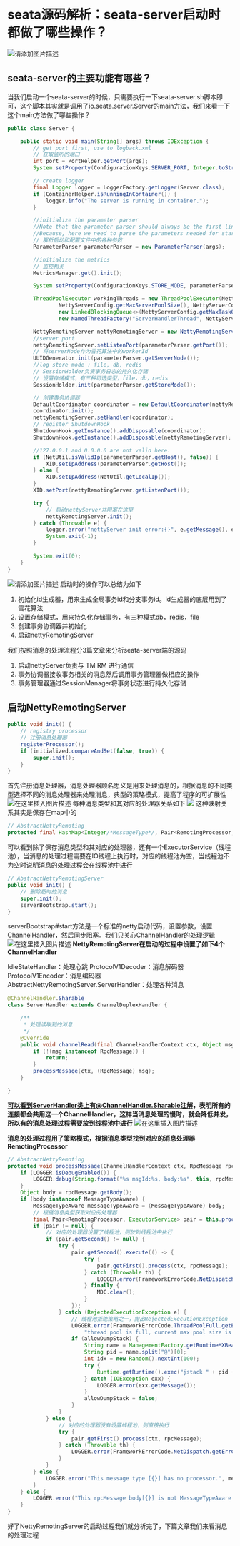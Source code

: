 # seata源码解析：seata-server启动时都做了哪些操作？

![请添加图片描述](https://img-blog.csdnimg.cn/e648e58934dd468fb994ec0bfac9c0f4.jpg?)
## seata-server的主要功能有哪些？
当我们启动一个seata-server的时候，只需要执行一下seata-server.sh脚本即可，这个脚本其实就是调用了io.seata.server.Server的main方法，我们来看一下这个main方法做了哪些操作？


```java
public class Server {

    public static void main(String[] args) throws IOException {
        // get port first, use to logback.xml
        // 获取监听的端口
        int port = PortHelper.getPort(args);
        System.setProperty(ConfigurationKeys.SERVER_PORT, Integer.toString(port));

        // create logger
        final Logger logger = LoggerFactory.getLogger(Server.class);
        if (ContainerHelper.isRunningInContainer()) {
            logger.info("The server is running in container.");
        }

        //initialize the parameter parser
        //Note that the parameter parser should always be the first line to execute.
        //Because, here we need to parse the parameters needed for startup.
        // 解析启动和配置文件中的各种参数
        ParameterParser parameterParser = new ParameterParser(args);

        //initialize the metrics
        // 监控相关
        MetricsManager.get().init();

        System.setProperty(ConfigurationKeys.STORE_MODE, parameterParser.getStoreMode());

        ThreadPoolExecutor workingThreads = new ThreadPoolExecutor(NettyServerConfig.getMinServerPoolSize(),
                NettyServerConfig.getMaxServerPoolSize(), NettyServerConfig.getKeepAliveTime(), TimeUnit.SECONDS,
                new LinkedBlockingQueue<>(NettyServerConfig.getMaxTaskQueueSize()),
                new NamedThreadFactory("ServerHandlerThread", NettyServerConfig.getMaxServerPoolSize()), new ThreadPoolExecutor.CallerRunsPolicy());

        NettyRemotingServer nettyRemotingServer = new NettyRemotingServer(workingThreads);
        //server port
        nettyRemotingServer.setListenPort(parameterParser.getPort());
        // 将serverNode作为雪花算法中的workerId
        UUIDGenerator.init(parameterParser.getServerNode());
        //log store mode : file, db, redis
        // SessionHolder负责事务日志的持久化存储
        // 设置存储模式，有三种可选类型，file，db，redis
        SessionHolder.init(parameterParser.getStoreMode());

        // 创建事务协调器
        DefaultCoordinator coordinator = new DefaultCoordinator(nettyRemotingServer);
        coordinator.init();
        nettyRemotingServer.setHandler(coordinator);
        // register ShutdownHook
        ShutdownHook.getInstance().addDisposable(coordinator);
        ShutdownHook.getInstance().addDisposable(nettyRemotingServer);

        //127.0.0.1 and 0.0.0.0 are not valid here.
        if (NetUtil.isValidIp(parameterParser.getHost(), false)) {
            XID.setIpAddress(parameterParser.getHost());
        } else {
            XID.setIpAddress(NetUtil.getLocalIp());
        }
        XID.setPort(nettyRemotingServer.getListenPort());

        try {
            // 启动nettyServer并阻塞在这里
            nettyRemotingServer.init();
        } catch (Throwable e) {
            logger.error("nettyServer init error:{}", e.getMessage(), e);
            System.exit(-1);
        }

        System.exit(0);
    }
}
```
![请添加图片描述](https://img-blog.csdnimg.cn/6033628d4b874352a71869c775a6fc34.png?)
启动时的操作可以总结为如下
1. 初始化id生成器，用来生成全局事务id和分支事务id。id生成器的底层用到了雪花算法
2. 设置存储模式，用来持久化存储事务，有三种模式db，redis，file
3. 创建事务协调器并初始化
4. 启动nettyRemotingServer

我们按照消息的处理流程分3篇文章来分析seata-server端的源码
1. 启动nettyServer负责与 TM RM 进行通信
2. 事务协调器接收事务相关的消息然后调用事务管理器做相应的操作
3. 事务管理器通过SessionManager将事务状态进行持久化存储

## 启动NettyRemotingServer

```java
public void init() {
    // registry processor
    // 注册消息处理器
    registerProcessor();
    if (initialized.compareAndSet(false, true)) {
        super.init();
    }
}
```
首先注册消息处理器，消息处理器顾名思义是用来处理消息的，根据消息的不同类型选择不同的消息处理器来处理消息，典型的策略模式，提高了程序的可扩展性
![在这里插入图片描述](https://img-blog.csdnimg.cn/ba79192861d749b8be53708b20d50f7e.png?)
每种消息类型和其对应的处理器关系如下
![](https://img-blog.csdnimg.cn/825c15bec70e41448c67d8e854cc6dcd.png?)
这种映射关系其实是保存在map中的

```java
// AbstractNettyRemoting
protected final HashMap<Integer/*MessageType*/, Pair<RemotingProcessor, ExecutorService>> processorTable = new HashMap<>(32);
```
可以看到除了保存消息类型和其对应的处理器，还有一个ExecutorService（线程池），当消息的处理过程需要在IO线程上执行时，对应的线程池为空，当线程池不为空时说明消息的处理过程会在线程池中进行

```java
// AbstractNettyRemotingServer
public void init() {
	// 删除超时的消息
    super.init();
    serverBootstrap.start();
}
```
serverBootstrap#start方法是一个标准的netty启动代码，设置参数，设置ChannelHandler，然后同步阻塞。我们只关心ChannelHandler的处理逻辑
![在这里插入图片描述](https://img-blog.csdnimg.cn/edb199766f044c4ab7806b2cce4655fb.png?)
**NettyRemotingServer在启动的过程中设置了如下4个ChannelHandler**

IdleStateHandler：处理心跳
ProtocolV1Decoder：消息解码器
ProtocolV1Encoder：消息编码器
AbstractNettyRemotingServer.ServerHandler：处理各种消息

```java
@ChannelHandler.Sharable
class ServerHandler extends ChannelDuplexHandler {

    /**
     * 处理读取到的消息
     */
    @Override
    public void channelRead(final ChannelHandlerContext ctx, Object msg) throws Exception {
        if (!(msg instanceof RpcMessage)) {
            return;
        }
        processMessage(ctx, (RpcMessage) msg);
    }

}
```
**可以看到ServerHandler类上有@ChannelHandler.Sharable注解，表明所有的连接都会共用这一个ChannelHandler，这样当消息处理的慢时，就会降低并发，所以有的消息处理过程需要放到线程池中进行**
![在这里插入图片描述](https://img-blog.csdnimg.cn/8caa5018d1464e829a068fa0d182f60b.png?)

**消息的处理过程用了策略模式，根据消息类型找到对应的消息处理器RemotingProcessor**
```java
// AbstractNettyRemoting
protected void processMessage(ChannelHandlerContext ctx, RpcMessage rpcMessage) throws Exception {
    if (LOGGER.isDebugEnabled()) {
        LOGGER.debug(String.format("%s msgId:%s, body:%s", this, rpcMessage.getId(), rpcMessage.getBody()));
    }
    Object body = rpcMessage.getBody();
    if (body instanceof MessageTypeAware) {
        MessageTypeAware messageTypeAware = (MessageTypeAware) body;
        // 根据消息类型获取对应的处理器
        final Pair<RemotingProcessor, ExecutorService> pair = this.processorTable.get((int) messageTypeAware.getTypeCode());
        if (pair != null) {
            // 对应的处理器设置了线程池，则放到线程池中执行
            if (pair.getSecond() != null) {
                try {
                    pair.getSecond().execute(() -> {
                        try {
                            pair.getFirst().process(ctx, rpcMessage);
                        } catch (Throwable th) {
                            LOGGER.error(FrameworkErrorCode.NetDispatch.getErrCode(), th.getMessage(), th);
                        } finally {
                            MDC.clear();
                        }
                    });
                } catch (RejectedExecutionException e) {
                    // 线程池拒绝策略之一，抛出RejectedExecutionException
                    LOGGER.error(FrameworkErrorCode.ThreadPoolFull.getErrCode(),
                        "thread pool is full, current max pool size is " + messageExecutor.getActiveCount());
                    if (allowDumpStack) {
                        String name = ManagementFactory.getRuntimeMXBean().getName();
                        String pid = name.split("@")[0];
                        int idx = new Random().nextInt(100);
                        try {
                            Runtime.getRuntime().exec("jstack " + pid + " >d:/" + idx + ".log");
                        } catch (IOException exx) {
                            LOGGER.error(exx.getMessage());
                        }
                        allowDumpStack = false;
                    }
                }
            } else {
                // 对应的处理器没有设置线程池，则直接执行
                try {
                    pair.getFirst().process(ctx, rpcMessage);
                } catch (Throwable th) {
                    LOGGER.error(FrameworkErrorCode.NetDispatch.getErrCode(), th.getMessage(), th);
                }
            }
        } else {
            LOGGER.error("This message type [{}] has no processor.", messageTypeAware.getTypeCode());
        }
    } else {
        LOGGER.error("This rpcMessage body[{}] is not MessageTypeAware type.", body);
    }
}
```
好了NettyRemotingServer的启动过程我们就分析完了，下篇文章我们来看消息的处理过程